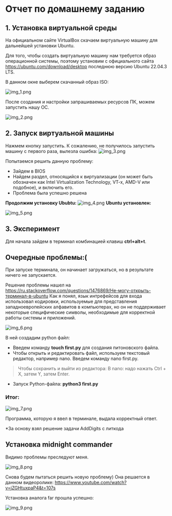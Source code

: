 # Отчет по домашнему заданию

## 1. Установка виртуальной среды

На официальном сайте VirtualBox скачаем виртуальную машину для дальнейшей установки Ubuntu.

Для того, чтобы создать виртуальную машину нам требуется образ операционной системы, поэтому установим с официального сайта <https://ubuntu.com/download/desktop> последнюю версию Ubuntu 22.04.3 LTS.

В данном окне выберем скачанный образ ISO:

![img_1.png](img_1.png)

После создания и настройки запрашиваемых ресурсов ПК, можем запустить нашу ОС.

![img_2.png](img_2.png)

## 2. Запуск виртуальной машины
Нажмем кнопку запустить. К сожалению, не получилось запустить машину с первого раза, вылезла ошибка:
![img_3.png](img_3.png)

Попытаемся решить данную проблему:
* Зайдем в BIOS
* Найдем раздел, относящийся к виртуализации (он может быть обозначен как Intel Virtualization Technology, VT-x, AMD-V или подобное), и включить его. 
* Проблема была успешно решена

__Продолжим установку Ububtu:__
![img_4.png](img_4.png)
__Ubuntu установлен:__

![img_5.png](img_5.png)

## 3. Эксперимент
Для начала зайдем в терминал комбинацией клавиш __ctrl+alt+t__.

## Очередные проблемы:(
При запуске терминала, он начинает загружаться, но в результате ничего не запускается.

Решение проблемы нашел на <https://ru.stackoverflow.com/questions/1476869/Не-могу-открыть-терминал-в-ubuntu>
Как я понял, язык интрефейсов для входа использовал кодировки, используемые для представления западноевропейских алфавитов в компьютерах, но он не поддерживает некоторые специфические символы, необходимые для корректной работы системы и приложений.


![img_6.png](img_6.png)

В ней создадим python файл:
* Введем команду __touch first.py__ для создания питоновского файла.
* Чтобы открыть и редактировать файл, используем текстовый редактор, например nano. Введем команду nano first.py.
> Чтобы сохранить и выйти из редактора:
В nano: надо нажать Ctrl + X, затем Y, затем Enter.
* Запуск Python-файла: __python3 first.py__

### Итог:

![img_7.png](img_7.png)

Программа, которую я ввел в терминале, выдала корректный ответ.

*За основу взял решение задачи AddDigits с литкода

## Установка midnight commander 
Видимо проблемы преследуют меня.

![img_8.png](img_8.png)

Снова будем пытаться решить новую проблему)
Она решается в данном видеоролике: <https://www.youtube.com/watch?v=jZGHtuxpaP4&t=107s>

Установка аналога far прошла успешно:

![img_9.png](img_9.png)